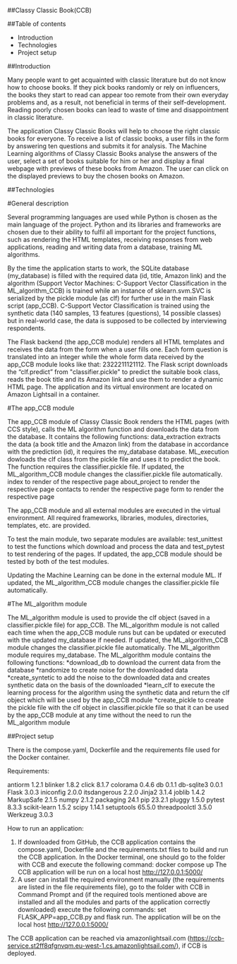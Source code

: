 ##Classy Classic Book(CCB)

##Table of contents

- Introduction
- Technologies
- Project setup


##Introduction

Many people want to get acquainted with classic literature but do not know how to choose books. If they pick books randomly or rely on influencers, the books they start to read can appear too remote from their own everyday problems and, as a result, not beneficial in terms of their self-development. Reading poorly chosen books can lead to waste of time and disappointment in classic literature.  

The application Classy Classic Books will help to choose the right classic books for everyone. To receive a list of classic books, a user fills in the form by answering ten questions and submits it for analysis. The Machine Learning algorithms of Classy Classic Books analyse the answers of the user, select a set of books suitable for him or her and display a final webpage with previews of these books from Amazon. The user can click on the displayed previews to buy the chosen books on Amazon.

##Technologies

#General description



Several programming languages are used while Python is chosen as the main language of the project. Python and its libraries and frameworks are chosen due to their ability to fulfil all important for the project functions, such as rendering the HTML templates, receiving responses from web applications, reading and writing data from a database, training ML algorithms.  

By the time the application starts to work, the SQLite database (my_database) is filled with the required data (id, title, Amazon link) and the algorithm (Support Vector Machines: C-Support Vector Classification in the ML_algorithm_CCB) is trained while an instance of sklearn.svm.SVC is serialized by the pickle module (as clf) for further use in the main Flask script (app_CCB). C-Support Vector Classification is trained using the synthetic data (140 samples, 13 features (questions), 14 possible classes) but in real-world case, the data is supposed to be collected by interviewing respondents.  

The Flask backend (the app_CCB module) renders all HTML templates and receives the data from the form when a user fills one. Each form question is translated into an integer while the whole form data received by the app_CCB module looks like that: 2322211121112. The Flask script downloads the “clf.predict” from "classifier.pickle" to predict the suitable book class, reads the book title and its Amazon link and use them to render a dynamic HTML page. The application and its virtual environment are located on Amazon Lightsail in a container.  

#The app_CCB module

The app_CCB module of Classy Classic Book  renders the HTML pages (with CCS style), calls the ML algorithm function and downloads the data from the database. It contains the following functions:
    data_extraction extracts the data (a book title and the Amazon link) from the database in accordance with the prediction (id), it requires the my_database database. 
    ML_execution dowloads the clf class from the pickle file and uses it to predict the book. The function requires the classifier.pickle file. If updated, the ML_algorithm_CCB module changes the classifier.pickle file automatically. 
    index to render of the respective page 
    about_project to render the respective page 
    contacts to render the respective page 
    form to render the respective page 

The app_CCB module and all external modules are executed in the virtual environment. All required frameworks, libraries, modules, directories, templates, etc. are provided. 

To test the main module, two separate modules are available: test_unittest to test the functions which download and process the data and test_pytest to test rendering of the pages. If updated, the app_CCB module should be tested by both of the test modules. 

Updating the Machine Learning can be done in the external module ML. If updated, the ML_algorithm_CCB module changes the classifier.pickle file automatically. 

#The ML_algorithm module

The ML_algorithm module is used to provide the clf object (saved in a classifier.pickle file) for app_CCB. The ML_algorithm module is not called each time when the app_CCB module runs but can be updated or executed with the updated my_database if needed. If updated, the ML_algorithm_CCB module changes the classifier.pickle file automatically. The ML_algorithm module requires my_database. The ML_algorithm module contains the following functions:
    *download_db to download the current data from the database
    *randomize to create noise for the downloaded data
    *create_syntetic to add the noise to the downloaded data and creates synthetic data on the basis of the downloaded
    *learn_clf to execute the learning process for the algorithm using the synthetic data and return the clf object which will be used by the app_CCB module
    *create_pickle to create the pickle file with the clf object in classifier.pickle file so that it can be used by the app_CCB module at any time without the need to run the ML_algorithm module


##Project setup

There is the compose.yaml, Dockerfile and the requirements file used for the Docker container.

Requirements: 

antiorm       1.2.1
blinker       1.8.2
click         8.1.7
colorama      0.4.6
db            0.1.1
db-sqlite3    0.0.1
Flask         3.0.3
iniconfig     2.0.0
itsdangerous  2.2.0
Jinja2        3.1.4
joblib        1.4.2
MarkupSafe    2.1.5
numpy         2.1.2
packaging     24.1
pip           23.2.1
pluggy        1.5.0
pytest        8.3.3
scikit-learn  1.5.2
scipy         1.14.1
setuptools    65.5.0
threadpoolctl 3.5.0
Werkzeug      3.0.3

How to run an application:
1. If downloaded from GitHub, the CCB application contains the  compose.yaml, Dockerfile and the requirements.txt files to build and run the CCB application. In the Docker terminal, one should go to the folder with CCB and execute the following command:  docker compose up
The CCB application will be run on a local host http://127.0.0.1:5000/ 
2. A user can install the required environment manually (the requirements are listed in the file requirements file), go to the folder with CCB in Command Prompt and (if the required tools mentioned above are installed and all the modules and parts of the application correctly downloaded) execute the following commands: set FLASK_APP=app_CCB.py and flask run. The application will be on the local host http://127.0.0.1:5000/

The CCB application can be reached via amazonlightsail.com (https://ccb-service.st2ff8qfgnvqm.eu-west-1.cs.amazonlightsail.com/), if CCB is deployed.









